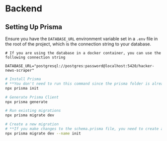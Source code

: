 # Backend

## Setting Up Prisma
Ensure you have the `DATABASE_URL` environment variable set in a `.env` file in the root of the project, which is the connection string to your database.

```.env
# If you are using the database in a docker container, you can use the following connection string

DATABASE_URL="postgresql://postgres:password@localhost:5420/hacker-news-scraper"
```


```bash
# Install Prisma 
# **You don't need to run this command since the prisma folder is already created
npx prisma init

# Generate Prisma Client
npx prisma generate

# Run existing migrations
npx prisma migrate dev

# Create a new migration
# **If you make changes to the schema.prisma file, you need to create a new migration
npx prisma migrate dev --name init

```